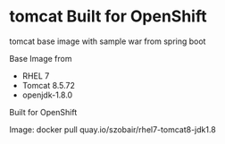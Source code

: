 # tomcat Built for OpenShift

tomcat base image with sample war from spring boot

Base Image from

- RHEL 7
- Tomcat 8.5.72
- openjdk-1.8.0

Built for OpenShift


Image: docker pull quay.io/szobair/rhel7-tomcat8-jdk1.8
